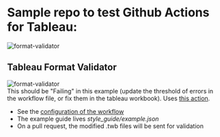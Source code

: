 # Sample repo to test Github Actions for Tableau:
![format-validator](https://github.com/github/docs/actions/workflows/sample_workflow_format_validator.yml/badge.svg)

## Tableau Format Validator
![format-validator](https://github.com/dsmdavid/tests-tableau-action/actions/workflows/sample_workflow_format_validator.yml/badge.svg)  
This should be "Failing" in this example (update the threshold of errors in the workflow file, or fix them in the tableau workbook).
Uses [this action](https://github.com/marketplace/actions/validate-tableau-format).
- See the [configuration of the workflow](.github/workflows/sample_workflow_format_validator.yml)
- The example guide lives _style_guide/example.json_
- On a pull request, the modified .twb files will be sent for validation

